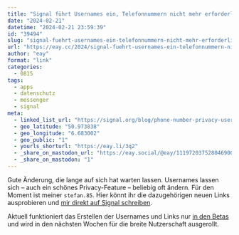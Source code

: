 ```yaml
---
title: "Signal führt Usernames ein, Telefonnummern nicht mehr erforderlich"
date: "2024-02-21"
datetime: "2024-02-21 23:59:39"
id: "39494"
slug: "signal-fuehrt-usernames-ein-telefonnummern-nicht-mehr-erforderlich"
url: "https://eay.cc/2024/signal-fuehrt-usernames-ein-telefonnummern-nicht-mehr-erforderlich/"
author: "eay"
format: "link"
categories:
  - 0815
tags:
  - apps
  - datenschutz
  - messenger
  - signal
meta:
  - linked_list_url: "https://signal.org/blog/phone-number-privacy-usernames/"
  - geo_latitude: "50.973838"
  - geo_longitude: "6.683002"
  - geo_public: "1"
  - yourls_shorturl: "https://eay.li/3q2"
  - _share_on_mastodon_url: "https://eay.social/@eay/111972037528046900"
  - _share_on_mastodon: "1"
---
```


Gute Änderung, die lange auf sich hat warten lassen. Usernames lassen sich – auch ein schönes Privacy-Feature – beliebig oft ändern. Für den Moment ist meiner `stefan.85`. Hier könnt ihr die dazugehörigen neuen Links ausprobieren und [mir direkt auf Signal schreiben](https://eay.li/signal).

Aktuell funktioniert das Erstellen der Usernames und Links nur [in den Betas](https://support.signal.org/hc/en-us/articles/360007318471-Signal-Beta) und wird in den nächsten Wochen für die breite Nutzerschaft ausgerollt.
